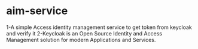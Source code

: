 # aim-service

1-A simple Access identity management service to get token from keycloak and verify it
2-Keycloak is an Open Source Identity and Access Management solution for modern Applications and Services.




